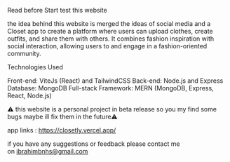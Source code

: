 Read before Start test this website

the idea behind this website is merged the ideas of social media and a Closet app to create a platform where users can upload clothes, create outfits, and share them with others. It combines fashion inspiration with social interaction, allowing users to and engage in a fashion-oriented community.

Technologies Used

Front-end: ViteJs (React) and TailwindCSS
Back-end: Node.js and Express
Database: MongoDB Full-stack
Framework: MERN (MongoDB, Express, React, Node.js)

⚠️ this website is a personal project in beta release so you my find some bugs maybe ill fix them in the future⚠️

app links : <https://closetly.vercel.app/>

if you have any suggestions or feedback please contact me on <ibrahimbnhs@gmail.com>
